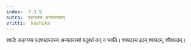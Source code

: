 ```yaml
---
index:  7.3.9
sutra:  पदान्तस्य अन्यतरस्याम्
vritti:  kashika 
---
```


श्वादेः अङ्गस्य पदशब्दान्तस्य अन्यतरस्यां यदुक्तं तन् न भवति। श्वपदस्य इदम् श्वापदम्, शौवापदम्।

